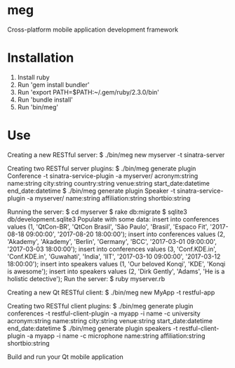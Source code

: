 # meg

Cross-platform mobile application development framework

# Installation

1. Install ruby
2. Run 'gem install bundler'
3. Run 'export PATH=$PATH:~/.gem/ruby/2.3.0/bin'
4. Run 'bundle install'
5. Run 'bin/meg'

# Use

Creating a new RESTful server:
$ ./bin/meg new myserver -t sinatra-server

Creating two RESTful server plugins:
$ ./bin/meg generate plugin Conference -t sinatra-service-plugin -a myserver/ acronym:string name:string city:string country:string venue:string start_date:datetime end_date:datetime
$ ./bin/meg generate plugin Speaker -t sinatra-service-plugin -a myserver/ name:string affiliation:string shortbio:string

Running the server:
$ cd myserver
$ rake db:migrate
$ sqlite3 db/development.sqlite3
Populate with some data:
insert into conferences values (1, 'QtCon-BR', 'QtCon Brasil', 'São Paulo', 'Brasil', 'Espaco Fit', '2017-08-18 09:00:00', '2017-08-20 18:00:00');
insert into conferences values (2, 'Akademy', 'Akademy', 'Berlin', 'Germany', 'BCC', '2017-03-01 09:00:00', '2017-03-03 18:00:00');
insert into conferences values (3, 'Conf.KDE.in', 'Conf.KDE.in', 'Guwahati', 'India', 'IIT', '2017-03-10 09:00:00', '2017-03-12 18:00:00');
insert into speakers values (1, 'Our beloved Konqi', 'KDE', 'Konqi is awesome');
insert into speakers values (2, 'Dirk Gently', 'Adams', 'He is a holistic detective');
Run the server:
$ ruby myserver.rb

Creating a new Qt RESTful client:
$ ./bin/meg new MyApp -t restful-app

Creating two RESTful client plugins:
$ ./bin/meg generate plugin conferences -t restful-client-plugin -a myapp -i name -c university acronym:string name:string city:string venue:string start_date:datetime end_date:datetime
$ ./bin/meg generate plugin speakers -t restful-client-plugin -a myapp -i name -c microphone name:string affiliation:string shortbio:string

Build and run your Qt mobile application
